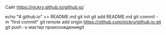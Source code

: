 Сайт https://nickrv.github.io/github.io/

echo "# github.io" >> README.md 
git init 
git add README.md 
git commit -m "first commit" 
git remote add origin https://github.com/nickrv/github.io.git
 git push -u мастер происхожденияgit